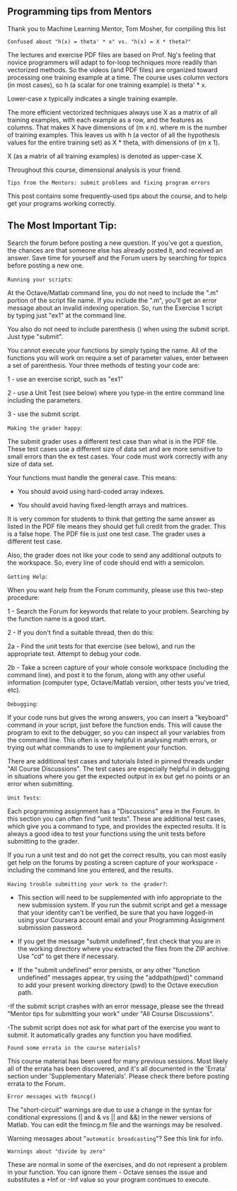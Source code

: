 ## Programming tips from Mentors

Thank you to Machine Learning Mentor, Tom Mosher, for compiling this list

`Confused about "h(x) = theta' * x" vs. "h(x) = X * theta?"`

The lectures and exercise PDF files are based on Prof. Ng's feeling that novice programmers will adapt to for-loop techniques more readily than vectorized methods. So the videos (and PDF files) are organized toward processing one training example at a time. The course uses column vectors (in most cases), so h (a scalar for one training example) is theta' * x.

Lower-case x typically indicates a single training example.

The more efficient vectorized techniques always use X as a matrix of all training examples, with each example as a row, and the features as columns. That makes X have dimensions of (m x n). where m is the number of training examples. This leaves us with h (a vector of all the hypothesis values for the entire training set) as X * theta, with dimensions of (m x 1).

X (as a matrix of all training examples) is denoted as upper-case X.

Throughout this course, dimensional analysis is your friend.

`Tips from the Mentors: submit problems and fixing program errors`


This post contains some frequently-used tips about the course, and to help get your programs working correctly.

## The Most Important Tip:

Search the forum before posting a new question. If you've got a question, the chances are that someone else has already posted it, and received an answer. Save time for yourself and the Forum users by searching for topics before posting a new one.

`Running your scripts`:

At the Octave/Matlab command line, you do not need to include the ".m" portion of the script file name. If you include the ".m", you'll get an error message about an invalid indexing operation. So, run the Exercise 1 script by typing just "ex1" at the command line.

You also do not need to include parenthesis () when using the submit script. Just type "submit".

You cannot execute your functions by simply typing the name. All of the functions you will work on require a set of parameter values, enter between a set of parenthesis. Your three methods of testing your code are:

1 - use an exercise script, such as "ex1"

2 - use a Unit Test (see below) where you type-in the entire command line including the parameters.

3 - use the submit script.

`Making the grader happy`:

The submit grader uses a different test case than what is in the PDF file. These test cases use a different size of data set and are more sensitive to small errors than the ex test cases. Your code must work correctly with any size of data set.

Your functions must handle the general case. This means:

- You should avoid using hard-coded array indexes.

- You should avoid having fixed-length arrays and matrices.

It is very common for students to think that getting the same answer as listed in the PDF file means they should get full credit from the grader. This is a false hope. The PDF file is just one test case. The grader uses a different test case.

Also, the grader does not like your code to send any additional outputs to the workspace. So, every line of code should end with a semicolon.

`Getting Help`:

When you want help from the Forum community, please use this two-step procedure:

1 - Search the Forum for keywords that relate to your problem. Searching by the function name is a good start.

2 - If you don't find a suitable thread, then do this:

2a - Find the unit tests for that exercise (see below), and run the appropriate test. Attempt to debug your code.

2b - Take a screen capture of your whole console workspace (including the command line), and post it to the forum, along with any other useful information (computer type, Octave/Matlab version, other tests you've tried, etc).

`Debugging`:

If your code runs but gives the wrong answers, you can insert a "keyboard" command in your script, just before the function ends. This will cause the program to exit to the debugger, so you can inspect all your variables from the command line. This often is very helpful in analysing math errors, or trying out what commands to use to implement your function.

There are additional test cases and tutorials listed in pinned threads under "All Course Discussions". The test cases are especially helpful in debugging in situations where you get the expected output in ex but get no points or an error when submitting.

`Unit Tests`:

Each programming assignment has a "Discussions" area in the Forum. In this section you can often find "unit tests". These are additional test cases, which give you a command to type, and provides the expected results. It is always a good idea to test your functions using the unit tests before submitting to the grader.

If you run a unit test and do not get the correct results, you can most easily get help on the forums by posting a screen capture of your workspace - including the command line you entered, and the results.

`Having trouble submitting your work to the grader?`:

- This section will need to be supplemented with info appropriate to the new submission system. If you run the submit script and get a message that your identity can't be verified, be sure that you have logged-in using your Coursera account email and your Programming Assignment submission password.

- If you get the message "submit undefined", first check that you are in the working directory where you extracted the files from the ZIP archive. Use "cd" to get there if necessary.

- If the "submit undefined" error persists, or any other "function undefined" messages appear, try using the "addpath(pwd)" command to add your present working directory (pwd) to the Octave execution path.

-If the submit script crashes with an error message, please see the thread "Mentor tips for submitting your work" under "All Course Discussions".

-The submit script does not ask for what part of the exercise you want to submit. It automatically grades any function you have modified.

`Found some errata in the course materials?`

This course material has been used for many previous sessions. Most likely all of the errata has been discovered, and it's all documented in the 'Errata' section under 'Supplementary Materials'. Please check there before posting errata to the Forum.

`Error messages with fmincg()`

The "short-circuit" warnings are due to use a change in the syntax for conditional expressions (| and & vs || and &&) in the newer versions of Matlab. You can edit the fmincg.m file and the warnings may be resolved.

Warning messages about "`automatic broadcasting`"?
See this link for info.

`Warnings about "divide by zero"`

These are normal in some of the exercises, and do not represent a problem in your function. You can ignore them - Octave senses the issue and substitutes a +Inf or -Inf value so your program continues to execute.




